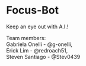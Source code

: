 # Focus-Bot
Keep an eye out with A.I.!

Team members:   
Gabriela Onelli - @g-onelli,   
Erick Lim - @redroach51,   
Steven Santiago - @Stev0439

